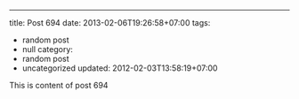 ---
title: Post 694
date: 2013-02-06T19:26:58+07:00
tags:
  - random post
  - null
category:
  - random post
  - uncategorized
updated: 2012-02-03T13:58:19+07:00

This is content of post 694